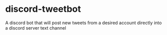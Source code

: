 # discord-tweetbot
A discord bot that will post new tweets from a desired account directly into a discord server text channel
